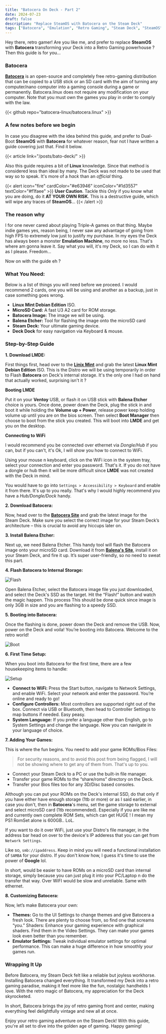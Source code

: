 ```yaml
---
title: "Batocera On Deck - Part 2"
date: 2024-07-23
draft: false
description: "Replace SteamOS with Batocera on the Steam Deck"
tags: ["Batocera", "Emulation", "Retro Gaming", "Steam Deck", "SteamOS", "Deck", "SteamDeck", "Linux"]
---
```


Hey there, retro gamer! Are you like me, and prefer to replace **SteamOS** with **Batocera** transforming your Deck into a Retro Gaming powerhouse ? Then this guide is for you...

### Batocera

[**Batocera**](https://batocera.org) is an open-source and completely free retro-gaming distribution that can be copied to a USB stick or an SD card with the aim of turning any computer/nano computer into a gaming console during a game or permanently. Batocera.linux does not require any modification on your computer. Note that you must own the games you play in order to comply with the law.

{{< github repo="batocera-linux/batocera.linux" >}}

### A few notes before we begin

In case you disagree with the idea behind this guide, and prefer to Dual-Boot **SteamOS** with **Batocera** for whatever reason, fear not I have written a guide covering just that. Find it below.

{{< article link="/posts/bato-deck/" >}}

Also this guide requires a bit of **Linux** knowledge. Since that method is considered less than ideal by many. The Deck was not made to be used that way so to speak. It's more of a *hack* than an *official* thing.

{{< alert icon="fire" cardColor="#e63946" iconColor="#1d3557" textColor="#f1faee" >}}
**User Caution**. Tackle this *Only* if you know what you are doing, do it **AT YOUR OWN RISK**. This is a destructive guide, which will wipe any traces of **SteamOS**...
{{< /alert >}}

### The reason why

I for one never cared about playing Triple-A games on that thing. Maybe indie games yes, reason being, I never saw any advantage of going from high FPS to extremely low just to justify my purchase. In my eyes the Deck has always been a monster **Emulation Machine**, no more no less. That's where am gonna leave it. Say what you will, it's my Deck, so I can do with it as I please. Freedom...

Now on with the guide eh ?

### What You Need:

Below is a list of things you will need before we proceed. I would recommend 2 cards, one you will be using and another as a backup, just in case something goes wrong.

- **Linux Mint Debian Edition** ISO.
- **MicroSD Card:** A fast U3 A2 card for ROM storage.
- **Batocera Image:** The image we will be using.
- **Balena Etcher:** Tool for flashing the image onto the microSD card
- **Steam Deck:** Your ultimate gaming device.
- **Deck Dock** for easy navigation via Keyboard & mouse.

### Step-by-Step Guide

**1. Download LMDE:**

First things first, head over to the [**Linix Mint**](https://www.linuxmint.com/download_lmde.php) and grab the latest **Linux Mint Debian Edition** ISO. This is the Distro we will be using temporarily in order to Flash **Batocera** on Deck's internal storage. It's the only one I had on hand that actually worked, surprising isn't it ?

**Booting LMDE**

Put it on your **Ventoy** USB, or flash it on USB stick with **Balena Etcher** choice is yours. Once done, power down the Deck, plug the stick in and boot it while holding the **Volume up + Power**, release power keep holding volume up until you are on the bios screen. Then select **Boot Manager** then choose to boot from the stick you created. This will boot into **LMDE** and get you on the desktop.

**Connecting to WiFi**

I would recommend you be connected over ethernet via *Dongle/Hub* if you can, but if you can't, it's Ok, I will show you how to connect to WiFi.

Using your mouse n keyboard, click on the WiFi icon in the system tray, select your connection and enter you password. That's it. If you do not have a dongle or hub then it will be more difficult since **LMDE** was not created with the Deck in mind.

You would have to go into `Settings > Accessibility > Keyboard` and enable it from there. It's up to you really. That's why I would highly recommend you have a *Hub/Dongle/Dock* handy.

**2. Download Batocera:**

Now, head over to the [**Batocera Site**](https://batocera.org) and grab the latest image for the Steam Deck. Make sure you select the correct image for your Steam Deck’s architecture – this is crucial to avoid any hiccups later on.

**3. Install Balena Etcher:**

Next up, we need Balena Etcher. This handy tool will flash the Batocera image onto your microSD card. Download it from [**Balena's Site**](https://www.balena.io/etcher), install it on your Steam Deck, and fire it up. It’s super user-friendly, so no need to sweat this part.

**4. Flash Batocera to Internal Storage:**

![Flash](https://i.imgur.com/xZ67kOl.png)

Open Balena Etcher, select the Batocera image file you just downloaded, and select the Deck's SSD as the target. Hit the “Flash!” button and watch the magic happen. This process This should be done quick since image is only 3GB in size and you are flashing to a speedy SSD.

**5. Booting into Batocera:**

Once the flashing is done, power down the Deck and remove the USB. Now, power on the Deck and voila! You’re booting into Batocera. Welcome to the retro world!

![Boot](https://i.imgur.com/3DBBhza.png)

**6. First Time Setup:**

When you boot into Batocera for the first time, there are a few housekeeping items to handle:

![Setup](https://i.imgur.com/OTIJjaa.png)

- **Connect to WiFi:** Press the Start button, navigate to Network Settings, and enable WiFi. Select your network and enter the password. You’re online and ready to go!
- **Configure Controllers:** Most controllers are supported right out of the box. Connect via USB or Bluetooth, then head to Controller Settings to map buttons if needed. Easy peasy.
- **System Language:** If you prefer a language other than English, go to System Settings and change the language. Now you can navigate in your language of choice.

**7. Adding Your Games:**

This is where the fun begins. You need to add your game ROMs/Bios Files:

> For security reasons, and to avoid this post from being flagged, I will not be showing where to get any of them from. That's up to you.

- Connect your Steam Deck to a PC or use the built-in file manager.
- Transfer your game ROMs to the “share/roms” directory on the Deck.
- Transfer your Bios files too for any 3D/Disc based consoles.

Although you can put your ROMs on the Deck's internal SSD, do that only if you have either have enough storage (1tb or more) or as I said earlier, in case you don't, then in **Batocera**'s menu, set the game storage to external and select microSD card (1tb recommended). Especially if you are like me and currently own complete ROM Sets, which can get HUGE ! I mean my PS1 RomSet alone is 600GB.. LoL.

If you want to do it over WiFi, just use your Distro's file manager, in the address bar head on over to the device's IP adderess that you can get from `Network Settings`.

Like so, `smb://ipaddress`. Keep in mind you will need a functional installation of `SAMBA` for your distro. If you don't know how, I guess it's time to use the power of **Google** lol.

In short, would be easier to have ROMs on a microSD card than internal storage, simply because you can just plug it into your PC/Laptop n do the transfer that way. Over WiFI would be slow and unreliable. Same with ethernet.

**8. Customizing Batocera:**

Now, let’s make Batocera your own:

- **Themes:** Go to the UI Settings to change themes and give Batocera a fresh look. There are plenty to choose from, so find one that screams “you.”
Shaders: Enhance your gaming experience with graphical shaders. Find them in the Video Settings. They can make your games look even better than you remember.
- **Emulator Settings:** Tweak individual emulator settings for optimal performance. This can make a huge difference in how smoothly your games run.

### Wrapping It Up

Before Batocera, my Steam Deck felt like a reliable but joyless workhorse. Installing Batocera changed everything. It transformed my Deck into a retro gaming paradise, making it feel more like the fun, nostalgic handhelds I love. With the retro magic of Batocera, my appreciation for the Deck skyrocketed.

In short, Batocera brings the joy of retro gaming front and center, making everything feel delightfully vintage and new all at once.

Enjoy your retro gaming adventure on the Steam Deck! With this guide, you're all set to dive into the golden age of gaming. Happy gaming!
